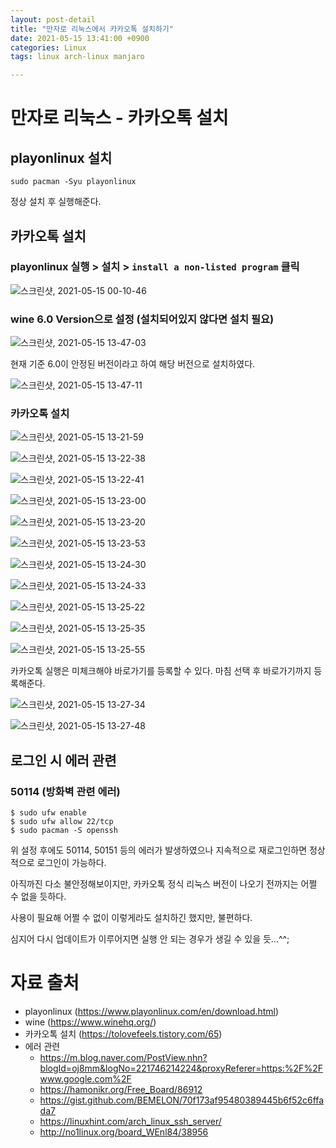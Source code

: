 ```yaml
---
layout: post-detail
title: "만자로 리눅스에서 카카오톡 설치하기"
date: 2021-05-15 13:41:00 +0900
categories: Linux
tags: linux arch-linux manjaro

---
```



# 만자로 리눅스 - 카카오톡 설치

## playonlinux 설치 
```
sudo pacman -Syu playonlinux
```

정상 설치 후 실행해준다. 


## 카카오톡 설치 


### playonlinux 실행 > 설치 > `install a non-listed program` 클릭
![스크린샷, 2021-05-15 00-10-46](https://user-images.githubusercontent.com/62458327/118348203-afd13a00-b583-11eb-83d7-fb0011ede71c.png)


### wine 6.0 Version으로 설정 (설치되어있지 않다면 설치 필요)
![스크린샷, 2021-05-15 13-47-03](https://user-images.githubusercontent.com/62458327/118348274-19514880-b584-11eb-8ef0-14a37c755883.png)


현재 기준 6.0이 안정된 버전이라고 하여 해당 버전으로 설치하였다. 


![스크린샷, 2021-05-15 13-47-11](https://user-images.githubusercontent.com/62458327/118348275-1a827580-b584-11eb-9069-39567f142bd3.png)


### 카카오톡 설치
![스크린샷, 2021-05-15 13-21-59](https://user-images.githubusercontent.com/62458327/118348210-c8d9eb00-b583-11eb-9e64-98540d2135f4.png)


![스크린샷, 2021-05-15 13-22-38](https://user-images.githubusercontent.com/62458327/118348213-ca0b1800-b583-11eb-854e-aa908726c1ac.png)


![스크린샷, 2021-05-15 13-22-41](https://user-images.githubusercontent.com/62458327/118348215-cb3c4500-b583-11eb-88b5-1f87e117a3cc.png)


![스크린샷, 2021-05-15 13-23-00](https://user-images.githubusercontent.com/62458327/118348216-cbd4db80-b583-11eb-948a-da68f92b8d04.png)


![스크린샷, 2021-05-15 13-23-20](https://user-images.githubusercontent.com/62458327/118348221-d2fbe980-b583-11eb-89b5-d8c0c9f379c2.png)


![스크린샷, 2021-05-15 13-23-53](https://user-images.githubusercontent.com/62458327/118348225-d55e4380-b583-11eb-81fd-989dfe68c791.png)


![스크린샷, 2021-05-15 13-24-30](https://user-images.githubusercontent.com/62458327/118348226-d68f7080-b583-11eb-93e7-3394adee608a.png)


![스크린샷, 2021-05-15 13-24-33](https://user-images.githubusercontent.com/62458327/118348228-d7c09d80-b583-11eb-8e55-247d02651ddb.png)


![스크린샷, 2021-05-15 13-25-22](https://user-images.githubusercontent.com/62458327/118348230-d8f1ca80-b583-11eb-8b0f-4feb30d6c310.png)


![스크린샷, 2021-05-15 13-25-35](https://user-images.githubusercontent.com/62458327/118348239-de4f1500-b583-11eb-9732-edff8dc1857b.png)


![스크린샷, 2021-05-15 13-25-55](https://user-images.githubusercontent.com/62458327/118348243-e14a0580-b583-11eb-97cf-ceb900bccfef.png)


카카오톡 실행은 미체크해야 바로가기를 등록할 수 있다. 마침 선택 후 바로가기까지 등록해준다. 


![스크린샷, 2021-05-15 13-27-34](https://user-images.githubusercontent.com/62458327/118348244-e27b3280-b583-11eb-8ed5-c031a869bb3e.png)


![스크린샷, 2021-05-15 13-27-48](https://user-images.githubusercontent.com/62458327/118348246-e313c900-b583-11eb-82d2-25cddd863b14.png)


## 로그인 시 에러 관련
### 50114 (방화벽 관련 에러)
```
$ sudo ufw enable
$ sudo ufw allow 22/tcp
$ sudo pacman -S openssh
```
위 설정 후에도 50114, 50151 등의 에러가 발생하였으나 지속적으로 재로그인하면 정상적으로 로그인이 가능하다.


아직까진 다소 불안정해보이지만, 카카오톡 정식 리눅스 버전이 나오기 전까지는 어쩔 수 없을 듯하다.


사용이 필요해 어쩔 수 없이 이렇게라도 설치하긴 했지만, 불편하다. 


심지어 다시 업데이트가 이루어지면 실행 안 되는 경우가 생길 수 있을 듯...^^;


# 자료 출처 
* playonlinux (https://www.playonlinux.com/en/download.html)
* wine (https://www.winehq.org/)
* 카카오톡 설치 (https://tolovefeels.tistory.com/65)
* 에러 관련
  * https://m.blog.naver.com/PostView.nhn?blogId=oj8mm&logNo=221746214224&proxyReferer=https:%2F%2Fwww.google.com%2F
  * https://hamonikr.org/Free_Board/86912
  * https://gist.github.com/BEMELON/70f173af95480389445b6f52c6ffada7
  * https://linuxhint.com/arch_linux_ssh_server/
  * http://no1linux.org/board_WEnl84/38956



